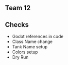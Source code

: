 ## Team 12

## Checks
- Godot references in code
- Class Name change
- Tank Name setup
- Colors setup
- Dry Run
